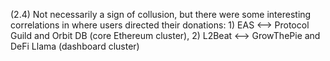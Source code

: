 
(2.4) Not necessarily a sign of collusion, but there were some interesting correlations in where users directed their donations: 1) EAS <--> Protocol Guild and Orbit DB (core Ethereum cluster), 2) L2Beat <--> GrowThePie and DeFi Llama (dashboard cluster)